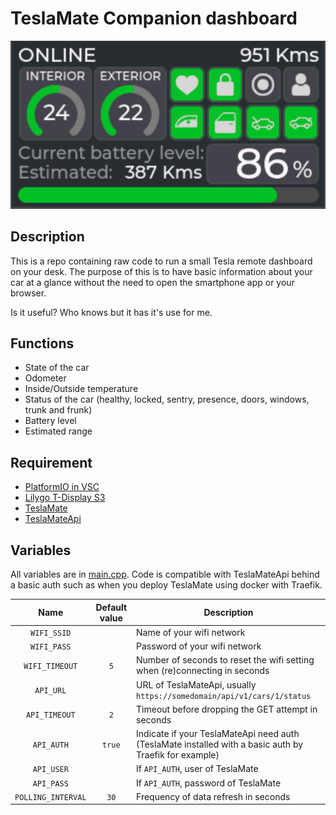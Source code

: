 # TeslaMate Companion dashboard

![main](img/main.png)

## Description
This is a repo containing raw code to run a small Tesla remote dashboard on your desk. The purpose of this is to have basic information about your car at a glance without the need to open the smartphone app or your browser.

Is it useful? Who knows but it has it's use for me.

## Functions
- State of the car
- Odometer
- Inside/Outside temperature
- Status of the car (healthy, locked, sentry, presence, doors, windows, trunk and frunk)
- Battery level
- Estimated range

## Requirement
- [PlatformIO in VSC](https://platformio.org/)
- [Lilygo T-Display S3](https://www.lilygo.cc/products/t-display-s3)
- [TeslaMate](https://github.com/teslamate-org/teslamate)
- [TeslaMateApi](https://github.com/tobiasehlert/teslamateapi)

## Variables

All variables are in [main.cpp](./src/main.cpp). Code is compatible with TeslaMateApi behind a basic auth such as when you deploy TeslaMate using docker with Traefik.

| Name | Default value | Description
|:-:|:-:|--|
|`WIFI_SSID`||Name of your wifi network|
|`WIFI_PASS`||Password of your wifi network|
|`WIFI_TIMEOUT`|`5`|Number of seconds to reset the wifi setting when (re)connecting in seconds|
|`API_URL`||URL of TeslaMateApi, usually `https://somedomain/api/v1/cars/1/status`|
|`API_TIMEOUT`|`2`|Timeout before dropping the GET attempt in seconds|
|`API_AUTH`|`true`|Indicate if your TeslaMateApi need auth (TeslaMate installed with a basic auth by Traefik for example)|
|`API_USER`||If `API_AUTH`, user of TeslaMate|
|`API_PASS`||If `API_AUTH`, password of TeslaMate|
|`POLLING_INTERVAL`|`30`|Frequency of data refresh in seconds|